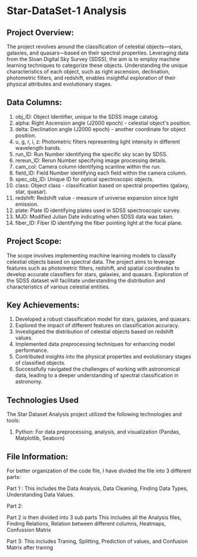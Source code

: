 # Star-DataSet-1 Analysis

## Project Overview:
The project revolves around the classification of celestial objects—stars, galaxies, and quasars—based on their spectral properties. Leveraging data from the Sloan Digital Sky Survey (SDSS), the aim is to employ machine learning techniques to categorize these objects. Understanding the unique characteristics of each object, such as right ascension, declination, photometric filters, and redshift, enables insightful exploration of their physical attributes and evolutionary stages. 

## Data Columns:
1. obj_ID: Object Identifier, unique to the SDSS image catalog.
2. alpha: Right Ascension angle (J2000 epoch) - celestial object's position.
3. delta: Declination angle (J2000 epoch) - another coordinate for object position.
4. u, g, r, i, z: Photometric filters representing light intensity in different wavelength bands.
5. run_ID: Run Number identifying the specific sky scan by SDSS.
6. rereun_ID: Rerun Number specifying image processing details.
7. cam_col: Camera column identifying scanline within the run.
8. field_ID: Field Number identifying each field within the camera column.
9. spec_obj_ID: Unique ID for optical spectroscopic objects.
10. class: Object class - classification based on spectral properties (galaxy, star, quasar).
11. redshift: Redshift value - measure of universe expansion since light emission.
12. plate: Plate ID identifying plates used in SDSS spectroscopic survey.
13. MJD: Modified Julian Date indicating when SDSS data was taken.
14. fiber_ID: Fiber ID identifying the fiber pointing light at the focal plane.

## Project Scope:
The scope involves implementing machine learning models to classify celestial objects based on spectral data. The project aims to leverage features such as photometric filters, redshift, and spatial coordinates to develop accurate classifiers for stars, galaxies, and quasars. Exploration of the SDSS dataset will facilitate understanding the distribution and characteristics of various celestial entities.

## Key Achievements:
1. Developed a robust classification model for stars, galaxies, and quasars.
2. Explored the impact of different features on classification accuracy.
3. Investigated the distribution of celestial objects based on redshift values.
4. Implemented data preprocessing techniques for enhancing model performance.
5. Contributed insights into the physical properties and evolutionary stages of classified objects.
6. Successfully navigated the challenges of working with astronomical data, leading to a deeper understanding of spectral classification in astronomy.

## Technologies Used
The Star Dataset Analysis project utilized the following technologies and tools:
1. Python: For data preprocessing, analysis, and visualization (Pandas, Matplotlib, Seaborn)


## File Information:
For better organization of the code file, I have divided the file into 3 different parts:

Part 1 :
  This includes the Data Analysis, Data Cleaning, Finding Data Types, Understanding Data Values.
  
Part 2:

  Part 2 is then divided into 3 sub parts
  This includes all the Analysis files, Finding Relations, Relation between different columns, Heatmaps, Confussion Matrix
  
Part 3:
  This includes Traning, Splitting, Prediction of values, and Confusion Matrix after traning

